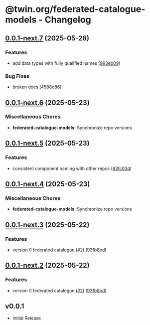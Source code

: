 # @twin.org/federated-catalogue-models - Changelog

## [0.0.1-next.7](https://github.com/twinfoundation/federated-catalogue/compare/federated-catalogue-models-v0.0.1-next.6...federated-catalogue-models-v0.0.1-next.7) (2025-05-28)


### Features

* add data types with fully qualified names ([993eb09](https://github.com/twinfoundation/federated-catalogue/commit/993eb09e25f6caad5d82a3908a2ba648900f5ca7))


### Bug Fixes

* broken docs ([4588d86](https://github.com/twinfoundation/federated-catalogue/commit/4588d861575522da5374291167d57bacd1b21867))

## [0.0.1-next.6](https://github.com/twinfoundation/federated-catalogue/compare/federated-catalogue-models-v0.0.1-next.5...federated-catalogue-models-v0.0.1-next.6) (2025-05-23)


### Miscellaneous Chores

* **federated-catalogue-models:** Synchronize repo versions

## [0.0.1-next.5](https://github.com/twinfoundation/federated-catalogue/compare/federated-catalogue-models-v0.0.1-next.4...federated-catalogue-models-v0.0.1-next.5) (2025-05-23)


### Features

* consistent component naming with other repos ([83fc03d](https://github.com/twinfoundation/federated-catalogue/commit/83fc03dee3846600ae6a45d710248a0ae60af570))

## [0.0.1-next.4](https://github.com/twinfoundation/federated-catalogue/compare/federated-catalogue-models-v0.0.1-next.3...federated-catalogue-models-v0.0.1-next.4) (2025-05-23)


### Miscellaneous Chores

* **federated-catalogue-models:** Synchronize repo versions

## [0.0.1-next.3](https://github.com/twinfoundation/federated-catalogue/compare/federated-catalogue-models-v0.0.1-next.2...federated-catalogue-models-v0.0.1-next.3) (2025-05-22)


### Features

* version 0 federated catalogue ([#2](https://github.com/twinfoundation/federated-catalogue/issues/2)) ([93fb8bd](https://github.com/twinfoundation/federated-catalogue/commit/93fb8bdbb03aa781ef9e8dc4053beea1b397cc36))

## [0.0.1-next.2](https://github.com/twinfoundation/federated-catalogue/compare/federated-catalogue-models-v0.0.1-next.1...federated-catalogue-models-v0.0.1-next.2) (2025-05-22)


### Features

* version 0 federated catalogue ([#2](https://github.com/twinfoundation/federated-catalogue/issues/2)) ([93fb8bd](https://github.com/twinfoundation/federated-catalogue/commit/93fb8bdbb03aa781ef9e8dc4053beea1b397cc36))

## v0.0.1

- Initial Release
